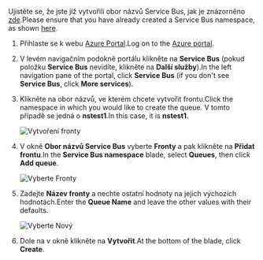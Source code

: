 <span data-ttu-id="5ab3c-101">Ujistěte se, že jste již vytvořili obor názvů Service Bus, jak je znázorněno [zde][namespace-how-to].</span><span class="sxs-lookup"><span data-stu-id="5ab3c-101">Please ensure that you have already created a Service Bus namespace, as shown [here][namespace-how-to].</span></span>

1. <span data-ttu-id="5ab3c-102">Přihlaste se k webu [Azure Portal][azure-portal].</span><span class="sxs-lookup"><span data-stu-id="5ab3c-102">Log on to the [Azure portal][azure-portal].</span></span>
2. <span data-ttu-id="5ab3c-103">V levém navigačním podokně portálu klikněte na **Service Bus** (pokud položku **Service Bus** nevidíte, klikněte na **Další služby**).</span><span class="sxs-lookup"><span data-stu-id="5ab3c-103">In the left navigation pane of the portal, click **Service Bus** (if you don't see **Service Bus**, click **More services**).</span></span>
3. <span data-ttu-id="5ab3c-104">Klikněte na obor názvů, ve kterém chcete vytvořit frontu.</span><span class="sxs-lookup"><span data-stu-id="5ab3c-104">Click the namespace in which you would like to create the queue.</span></span> <span data-ttu-id="5ab3c-105">V tomto případě se jedná o **nstest1**.</span><span class="sxs-lookup"><span data-stu-id="5ab3c-105">In this case, it is **nstest1**.</span></span>
   
    ![Vytvoření fronty][createqueue1]
4. <span data-ttu-id="5ab3c-107">V okně **Obor názvů Service Bus** vyberte **Fronty** a pak klikněte na **Přidat frontu**.</span><span class="sxs-lookup"><span data-stu-id="5ab3c-107">In the **Service Bus namespace** blade, select **Queues**, then click **Add queue**.</span></span>
   
    ![Vyberte Fronty][createqueue2]
5. <span data-ttu-id="5ab3c-109">Zadejte **Název fronty** a nechte ostatní hodnoty na jejich výchozích hodnotách.</span><span class="sxs-lookup"><span data-stu-id="5ab3c-109">Enter the **Queue Name** and leave the other values with their defaults.</span></span>
   
    ![Vyberte Nový][createqueue3]
6. <span data-ttu-id="5ab3c-111">Dole na v okně klikněte na **Vytvořit**.</span><span class="sxs-lookup"><span data-stu-id="5ab3c-111">At the bottom of the blade, click **Create**.</span></span>

[createqueue1]: ./media/service-bus-create-queue-portal/create-queue1.png
[createqueue2]: ./media/service-bus-create-queue-portal/create-queue2.png
[createqueue3]: ./media/service-bus-create-queue-portal/create-queue3.png

[namespace-how-to]: ../articles/service-bus-messaging/service-bus-create-namespace-portal.md
[azure-portal]: https://portal.azure.com
